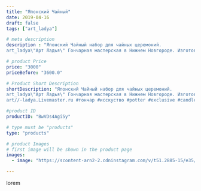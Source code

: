 ```yaml
---
title: "Японский Чайный"
date: 2019-04-16
draft: false
tags: ["art_ladya"]

# meta description
description : "Японский Чайный набор для чайных церемоний.
art_ladya\"Арт Ладья\" Гончарная мастерская в Нижнем Новгороде. Изготовление керамики и мастер//-классы по обучению."

# product Price
price: "3000"
priceBefore: "3600.0"

# Product Short Description
shortDescription: "Японский Чайный набор для чайных церемоний.
art_ladya\"Арт Ладья\" Гончарная мастерская в Нижнем Новгороде. Изготовление керамики и мастер//-классы по обучению. https://vk.com/art_ladya art_ladya@mail.ru 
art//-ladya.Livemaster.ru #гончар #исскуство #potter #exclusive #candles #teatradition #керамиканазаказ #handmade #керамика #гончарнаяпосуда #эксклюзивнаякерамика #painter #tea #decor #ceramicar #nntoday #claygoods #restaurant #earthenware #ceramic #design #japanese #японскийчайник #ceramicart #teapot #заварочныйчайник #clay #авторскаякерамика #кюсу"

#product ID
productID: "BwVDs4Agi5y"

# type must be "products"
type: "products"

# product Images
# first image will be shown in the product page
images:
  - image: "https://scontent-arn2-2.cdninstagram.com/v/t51.2885-15/e35/56598287_318031198861808_6424454013651041047_n.jpg?tp=1&_nc_ht=scontent-arn2-2.cdninstagram.com&_nc_cat=108&_nc_ohc=ioYadTQoscsAX8rzsHH&ccb=7-4&oh=c5165857e3bc9cdaecf7c89791b0f24c&oe=608500FC&_nc_sid=86f79a&ig_cache_key=MjAyMzUzOTg4NTUwNzQ4OTM5NA%3D%3D.2-ccb7-4"

---
```

lorem
